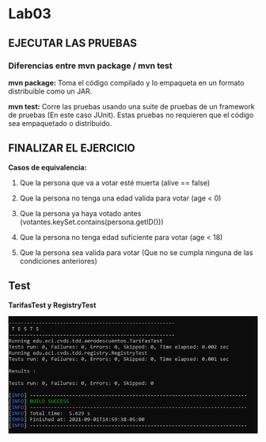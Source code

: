 # Lab03

## EJECUTAR LAS PRUEBAS

### Diferencias entre mvn package / mvn test

**mvn package:** Toma el código compilado y lo empaqueta en un formato distribuible como un JAR.

**mvn test:** Corre las pruebas usando una suite de pruebas de un framework de pruebas (En este caso JUnit). Estas pruebas no requieren que el código sea empaquetado o distribuido.

## FINALIZAR EL EJERCICIO

**Casos de equivalencia:**

1. Que la persona que va a votar esté muerta (alive == false) 

2. Que la persona no tenga una edad valida para votar (age < 0)

3. Que la persona ya haya votado antes (votantes.keySet.contains(persona.getID()))

4. Que la persona no tenga edad suficiente para votar (age < 18)
 
5. Que la persona sea valida para votar (Que no se cumpla ninguna de las condiciones anteriores)

## Test

**TarifasTest y RegistryTest**

<img src="testImage.png" alt="pruebas">

